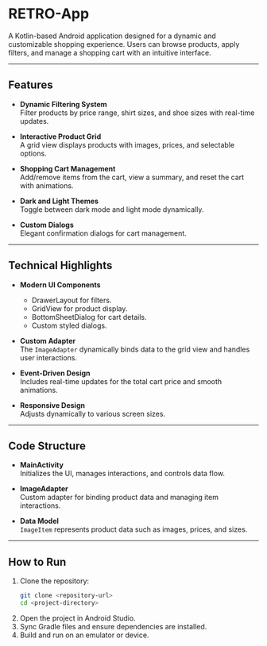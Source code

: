 # RETRO-App 

A Kotlin-based Android application designed for a dynamic and customizable shopping experience. Users can browse products, apply filters, and manage a shopping cart with an intuitive interface.

---

## Features

- **Dynamic Filtering System**  
  Filter products by price range, shirt sizes, and shoe sizes with real-time updates.
  
- **Interactive Product Grid**  
  A grid view displays products with images, prices, and selectable options.

- **Shopping Cart Management**  
  Add/remove items from the cart, view a summary, and reset the cart with animations.

- **Dark and Light Themes**  
  Toggle between dark mode and light mode dynamically.

- **Custom Dialogs**  
  Elegant confirmation dialogs for cart management.

---

## Technical Highlights

- **Modern UI Components**  
  - DrawerLayout for filters.  
  - GridView for product display.  
  - BottomSheetDialog for cart details.  
  - Custom styled dialogs.

- **Custom Adapter**  
  The `ImageAdapter` dynamically binds data to the grid view and handles user interactions.

- **Event-Driven Design**  
  Includes real-time updates for the total cart price and smooth animations.

- **Responsive Design**  
  Adjusts dynamically to various screen sizes.

---

## Code Structure

- **MainActivity**  
  Initializes the UI, manages interactions, and controls data flow.

- **ImageAdapter**  
  Custom adapter for binding product data and managing item interactions.

- **Data Model**  
  `ImageItem` represents product data such as images, prices, and sizes.

---

## How to Run

1. Clone the repository:  
   ```bash
   git clone <repository-url>
   cd <project-directory>
2. Open the project in Android Studio.
3. Sync Gradle files and ensure dependencies are installed.
4. Build and run on an emulator or device.

 
